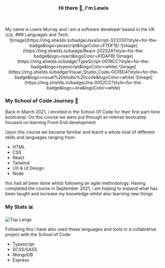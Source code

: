 <h3 align="center">Hi there 👋, I'm Lewis </h3>
<br></br>
My name is Lewis Murray and i am a software developer
based in the UK 🇬🇧.
### Languages and Tech:

<div align="center">
  ![image](https://img.shields.io/badge/JavaScript-323330?style=for-the-badge&logo=javascript&logoColor=F7DF1E)
  ![image](https://img.shields.io/badge/React-20232A?style=for-the-badge&logo=react&logoColor=61DAFB)
  ![image](https://img.shields.io/badge/TypeScript-007ACC?style=for-the-badge&logo=typescript&logoColor=white)
  ![image](https://img.shields.io/badge/Visual_Studio_Code-0078D4?style=for-the-badge&logo=visual%20studio%20code&logoColor=white)
  ![image](https://img.shields.io/badge/Jira-0052CC?style=for-the-badge&logo=Jira&logoColor=white)
</div>

### My School of Code Journey 📁
Back in March 2021, i enrolled in the School Of Code
for their first part-time bootcamp. On this course we
were put through an intense bootcamp focused on learning
Front-End development

Upon this course we became familiar and learnt a whole
host of different skills and languages ranging from:

- HTML
- CSS
- React
- Tailwind
- UX & UI Design
- Node

this had all been done whilst following an agile
methodology. Having completed the course in September 2021,
i am hoping to expand what has been taught and increase
my knowledge whilst also learning new things
### My Stats 📊
![Top Langs](https://github-readme-stats.vercel.app/api/top-langs/?username=LewisMurray00&langs_count=8)

Following this i have also used these languages and tools in a collabrative
project with the School of Code: 

- Typescript
- SCSS/SASS
- MongoDB
- Express


<!--
**LewisMurray00/LewisMurray00** is a ✨ _special_ ✨ repository because its `README.md` (this file) appears on your GitHub profile.

Here are some ideas to get you started:

- 🔭 I’m currently working on ...
- 🌱 I’m currently learning ...
- 👯 I’m looking to collaborate on ...
- 🤔 I’m looking for help with ...
- 💬 Ask me about ...
- 📫 How to reach me: ...
- 😄 Pronouns: ...
- ⚡ Fun fact: ...
-->
